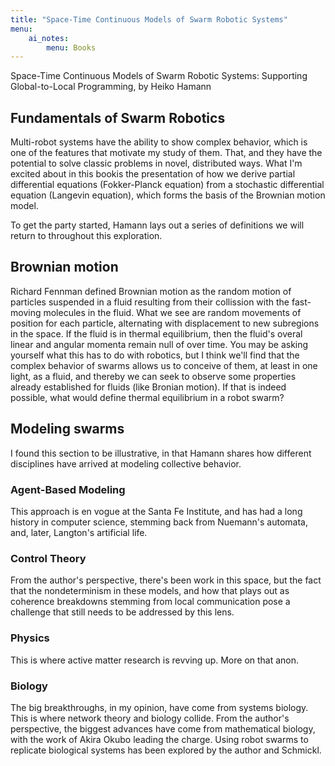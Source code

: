 ```yaml
---
title: "Space-Time Continuous Models of Swarm Robotic Systems"
menu:
    ai_notes:
        menu: Books
---
```


Space-Time Continuous Models of Swarm Robotic Systems: Supporting Global-to-Local Programming, 
by Heiko Hamann

## Fundamentals of Swarm Robotics

Multi-robot systems have the ability to show complex behavior, which is one of the features
that motivate my study of them. That, and they have the potential to solve classic problems
in novel, distributed ways. What I'm excited about in this bookis the presentation of how
we derive partial differential equations (Fokker-Planck equation) from a stochastic 
differential equation (Langevin equation), which forms the basis of the Brownian motion model.

To get the party started, Hamann lays out a series of definitions we will return to throughout
this exploration. 

## Brownian motion

Richard Fennman defined Brownian motion as the random motion of particles suspended in a fluid
resulting from their collission with the fast-moving molecules in the fluid. What 
we see are random movements of position for each particle, alternating with displacement 
to new subregions in the space. If the fluid is in thermal equilibrium, then the fluid's
overal linear and angular momenta remain null of over time. You may be asking yourself
what this has to do with robotics, but I think we'll find that the complex behavior
of swarms allows us to conceive of them, at least in one light, as a fluid, and thereby
we can seek to observe some properties already established for fluids (like Bronian motion). 
If that is indeed possible, what would define thermal equilibrium in a robot swarm?

## Modeling swarms

I found this section to be illustrative, in that Hamann shares how different disciplines
have arrived at modeling collective behavior.

### Agent-Based Modeling

This approach is en vogue at the Santa Fe Institute, and has had a long history in 
computer science, stemming back from Nuemann's automata, and, later, Langton's artificial
life. 

### Control Theory

From the author's perspective, there's been work in this space, but the fact that 
the nondeterminism in these models, and how that plays out as coherence breakdowns
stemming from local communication pose a challenge that still needs to be addressed
by this lens.

### Physics

This is where active matter research is revving up. More on that anon.

### Biology

The big breakthroughs, in my opinion, have come from systems biology. This is where
network theory and biology collide. From the author's perspective, the biggest
advances have come from mathematical biology, with the work of Akira Okubo leading the charge. 
Using robot swarms to replicate biological systems has been explored by the author
and Schmickl.
